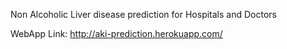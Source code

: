 Non Alcoholic Liver disease prediction for Hospitals and Doctors


WebApp Link: http://aki-prediction.herokuapp.com/
